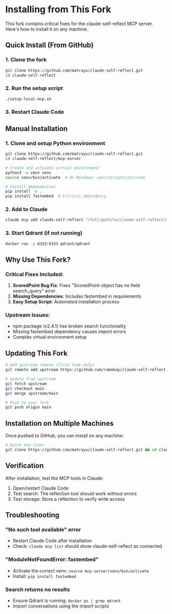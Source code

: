 # Installing from This Fork

This fork contains critical fixes for the claude-self-reflect MCP server. Here's how to install it on any machine.

## Quick Install (From GitHub)

### 1. Clone the fork
```bash
git clone https://github.com/matrayu/claude-self-reflect.git
cd claude-self-reflect
```

### 2. Run the setup script
```bash
./setup-local-mcp.sh
```

### 3. Restart Claude Code

## Manual Installation

### 1. Clone and setup Python environment
```bash
git clone https://github.com/matrayu/claude-self-reflect.git
cd claude-self-reflect/mcp-server

# Create and activate virtual environment
python3 -m venv venv
source venv/bin/activate  # On Windows: venv\Scripts\activate

# Install dependencies
pip install -e .
pip install fastembed  # Critical dependency
```

### 2. Add to Claude
```bash
claude mcp add claude-self-reflect "/full/path/to/claude-self-reflect/mcp-server/run-mcp.sh" -e QDRANT_URL="http://localhost:6333"
```

### 3. Start Qdrant (if not running)
```bash
docker run -p 6333:6333 qdrant/qdrant
```

## Why Use This Fork?

### Critical Fixes Included:
1. **ScoredPoint Bug Fix**: Fixes "ScoredPoint object has no field search_query" error
2. **Missing Dependencies**: Includes fastembed in requirements
3. **Easy Setup Script**: Automated installation process

### Upstream Issues:
- npm package (v2.4.1) has broken search functionality
- Missing fastembed dependency causes import errors
- Complex virtual environment setup

## Updating This Fork

```bash
# Add upstream remote (first time only)
git remote add upstream https://github.com/ramakay/claude-self-reflect.git

# Update from upstream
git fetch upstream
git checkout main
git merge upstream/main

# Push to your fork
git push origin main
```

## Installation on Multiple Machines

Once pushed to GitHub, you can install on any machine:

```bash
# Quick one-liner
git clone https://github.com/matrayu/claude-self-reflect.git && cd claude-self-reflect && ./setup-local-mcp.sh
```

## Verification

After installation, test the MCP tools in Claude:
1. Open/restart Claude Code
2. Test search: The reflection tool should work without errors
3. Test storage: Store a reflection to verify write access

## Troubleshooting

### "No such tool available" error
- Restart Claude Code after installation
- Check: `claude mcp list` should show claude-self-reflect as connected

### "ModuleNotFoundError: fastembed"
- Activate the correct venv: `source mcp-server/venv/bin/activate`
- Install: `pip install fastembed`

### Search returns no results
- Ensure Qdrant is running: `docker ps | grep qdrant`
- Import conversations using the import scripts